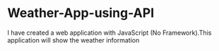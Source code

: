 # Weather-App-using-API
I have created a web application with JavaScript (No Framework).This application will show the weather information 

